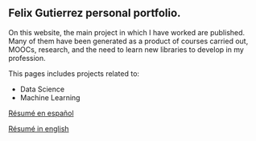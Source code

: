 ## Felix Gutierrez personal portfolio.

On this website, the main project in which I have worked are published. Many of them have been generated as a product of courses carried out, MOOCs, research, and the need to learn new libraries to develop in my profession.

This pages includes projects related to:

 *  Data Science
 *  Machine Learning

[Résumé en español](https://fvgm-spec.github.io/CV/felix_gutierrez_cv_espanyol.pdf)

[Résumé in english](https://fvgm-spec.github.io/CV/felix_gutierrez_cv_english.pdf)
